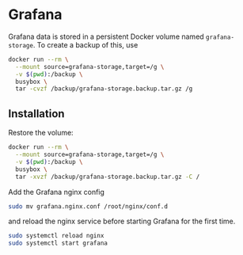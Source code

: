 # Grafana

Grafana data is stored in a persistent Docker volume named `grafana-storage`. To
create a backup of this, use

```sh
docker run --rm \
  --mount source=grafana-storage,target=/g \
  -v $(pwd):/backup \
  busybox \
  tar -cvzf /backup/grafana-storage.backup.tar.gz /g
```

## Installation

Restore the volume:

```sh
docker run --rm \
  --mount source=grafana-storage,target=/g \
  -v $(pwd):/backup \
  busybox \
  tar -xvzf /backup/grafana-storage.backup.tar.gz -C /
```

Add the Grafana nginx config

```sh
sudo mv grafana.nginx.conf /root/nginx/conf.d
```

and reload the nginx service before starting Grafana for the first time.

```sh
sudo systemctl reload nginx
sudo systemctl start grafana
```
